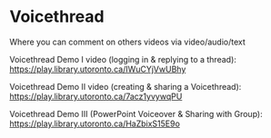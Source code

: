 # Voicethread

Where you can comment on others videos via video/audio/text

Voicethread Demo I video (logging in & replying to a thread): https://play.library.utoronto.ca/IWuCYjVwUBhy

Voicethread Demo II video (creating & sharing a Voicethread): https://play.library.utoronto.ca/7acz1yvywqPU

Voicethread Demo III (PowerPoint Voiceover & Sharing with Group): https://play.library.utoronto.ca/HaZbixS15E9o
